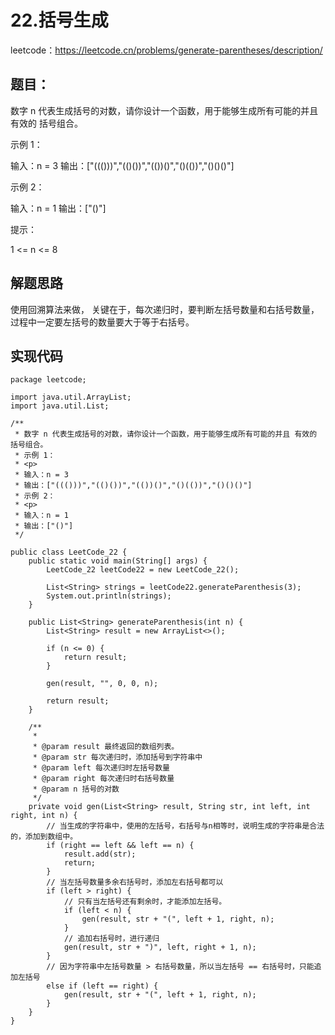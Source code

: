 # 22.括号生成
leetcode：https://leetcode.cn/problems/generate-parentheses/description/

## 题目：
数字 n 代表生成括号的对数，请你设计一个函数，用于能够生成所有可能的并且 有效的 括号组合。

示例 1：

输入：n = 3
输出：["((()))","(()())","(())()","()(())","()()()"]

示例 2：

输入：n = 1
输出：["()"]
 
提示：

1 <= n <= 8

## 解题思路
使用回溯算法来做，
关键在于，每次递归时，要判断左括号数量和右括号数量，过程中一定要左括号的数量要大于等于右括号。

## 实现代码
```
package leetcode;

import java.util.ArrayList;
import java.util.List;

/**
 * 数字 n 代表生成括号的对数，请你设计一个函数，用于能够生成所有可能的并且 有效的 括号组合。
 * 示例 1：
 * <p>
 * 输入：n = 3
 * 输出：["((()))","(()())","(())()","()(())","()()()"]
 * 示例 2：
 * <p>
 * 输入：n = 1
 * 输出：["()"]
 */

public class LeetCode_22 {
    public static void main(String[] args) {
        LeetCode_22 leetCode22 = new LeetCode_22();

        List<String> strings = leetCode22.generateParenthesis(3);
        System.out.println(strings);
    }

    public List<String> generateParenthesis(int n) {
        List<String> result = new ArrayList<>();

        if (n <= 0) {
            return result;
        }

        gen(result, "", 0, 0, n);

        return result;
    }

    /**
     *
     * @param result 最终返回的数组列表。
     * @param str 每次递归时，添加括号到字符串中
     * @param left 每次递归时左括号数量
     * @param right 每次递归时右括号数量
     * @param n 括号的对数
     */
    private void gen(List<String> result, String str, int left, int right, int n) {
        // 当生成的字符串中，使用的左括号，右括号与n相等时，说明生成的字符串是合法的，添加到数组中。
        if (right == left && left == n) {
            result.add(str);
            return;
        }
        // 当左括号数量多余右括号时，添加左右括号都可以
        if (left > right) {
            // 只有当左括号还有剩余时，才能添加左括号。
            if (left < n) {
                gen(result, str + "(", left + 1, right, n);
            }
            // 追加右括号时，进行递归
            gen(result, str + ")", left, right + 1, n);
        } 
        // 因为字符串中左括号数量 > 右括号数量，所以当左括号 == 右括号时，只能追加左括号
        else if (left == right) {
            gen(result, str + "(", left + 1, right, n);
        }
    }
}
```